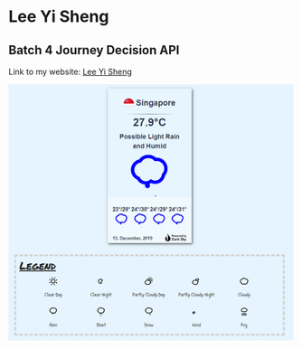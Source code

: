 # Lee Yi Sheng
## Batch 4 Journey Decision API
Link to my website: [Lee Yi Sheng](https://yishenglee.github.io/Journey-Decision-API/)

![Thumbnail -img](https://github.com/YiShengLee/Journey-Decision-API/raw/master/images/cover.png)



